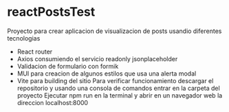 # reactPostsTest
Proyecto para crear aplicacion de visualizacion de posts usandio diferentes tecnologias
  - React router
  - Axios consumiendo el servicio readonly jsonplaceholder
  - Validacion de formulario con formik
  - MUI para creacion de algunos estilos que usa una alerta modal
  - Vite para building del sitio
Para verificar funcionamiento descargar el repositorio y usando una consola de comandos entrar en la carpeta del proyecto
Ejecutar npm run en la terminal y abrir en un navegador web la direccion localhost:8000
